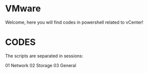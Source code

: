 # VMware 
Welcome, here you will find codes in powershell related to vCenter!

# CODES

The scripts are separated in sessions:

01 Network
02 Storage
03 General